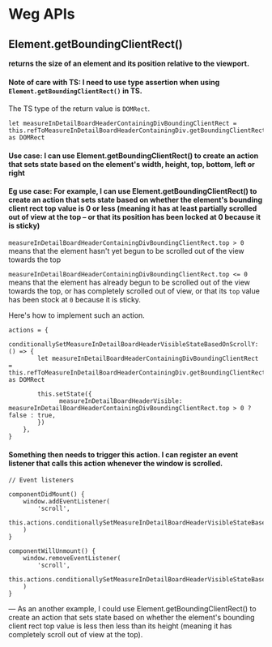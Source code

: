 # Weg APIs

## Element.getBoundingClientRect()

__returns the size of an element and its position relative to the viewport.__

#### Note of care with TS: I need to use type assertion when using `Element.getBoundingClientRect()` in TS.
The TS type of the return value is `DOMRect`.

```
let measureInDetailBoardHeaderContainingDivBoundingClientRect = this.refToMeasureInDetailBoardHeaderContainingDiv.getBoundingClientRect() as DOMRect
```

#### Use case: I can use Element.getBoundingClientRect() to create an action that sets state based on the element's width, height, top, bottom, left or right

#### Eg use case: For example, I can use Element.getBoundingClientRect() to create an action that sets state based on whether the element's bounding client rect top value is 0 or less (meaning it has at least partially scrolled out of view at the top – or that its position has been locked at 0 because it is sticky)

`measureInDetailBoardHeaderContainingDivBoundingClientRect.top > 0` means that the element hasn't yet begun to be scrolled out of the view towards the top

`measureInDetailBoardHeaderContainingDivBoundingClientRect.top <= 0` means that the element has already begun to be scrolled out of the view towards the top, or has completely scrolled out of view, or that its `top` value has been stock at `0` because it is sticky.

Here's how to implement such an action.

```
actions = {
    conditionallySetMeasureInDetailBoardHeaderVisibleStateBasedOnScrollY: () => {
        let measureInDetailBoardHeaderContainingDivBoundingClientRect = this.refToMeasureInDetailBoardHeaderContainingDiv.getBoundingClientRect() as DOMRect

        this.setState({
              measureInDetailBoardHeaderVisible: measureInDetailBoardHeaderContainingDivBoundingClientRect.top > 0 ? false : true,
        })
    },
}

```

#### Something then needs to trigger this action. I can register an event listener that calls this action whenever the window is scrolled.

```
// Event listeners

componentDidMount() {
    window.addEventListener(
        'scroll',
        this.actions.conditionallySetMeasureInDetailBoardHeaderVisibleStateBasedOnScrollY
    )
}

componentWillUnmount() {
    window.removeEventListener(
        'scroll',
        this.actions.conditionallySetMeasureInDetailBoardHeaderVisibleStateBasedOnScrollY
    )
}
```


–– As an another example, I could use Element.getBoundingClientRect() to create an action that sets state based on whether the element's bounding client rect top value is less then less than its height (meaning it has completely scroll out of view at the top).

